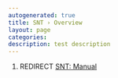 ```yaml
---
autogenerated: true
title: SNT › Overview
layout: page
categories: 
description: test description
---
```


1.  REDIRECT [SNT: Manual](SNT__Manual)
